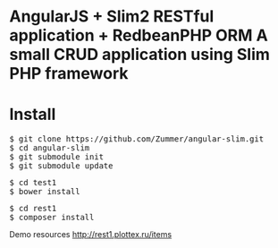 AngularJS + Slim2 RESTful application + RedbeanPHP ORM
A small CRUD application using Slim PHP framework
======================

<h1>Install</h1>

<div class="highlight">
<pre>
$ git clone https://github.com/Zummer/angular-slim.git
$ cd angular-slim
$ git submodule init
$ git submodule update
</pre>
</div>

<div class="highlight">
<pre>
$ cd test1
$ bower install
</pre>
</div>

<div class="highlight">
<pre>
$ cd rest1
$ composer install
</pre>
</div>


Demo resources
http://rest1.plottex.ru/items
